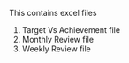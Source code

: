 This contains excel files
1. Target Vs Achievement file
2. Monthly Review file
3. Weekly Review file
   
